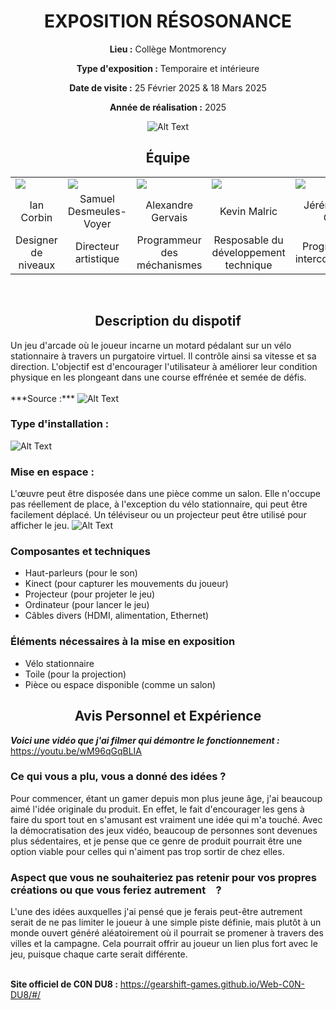<h1 align="center">EXPOSITION RÉSOSONANCE</h1>

<div align=center>
  
**Lieu :** Collège Montmorency
<br>
  
**Type d'exposition :** Temporaire et intérieure
<br>
  
**Date de visite :** 25 Février 2025 & 18 Mars 2025

**Année de réalisation :** 2025
</div>


<div align="center">
<img src="https://github.com/MrPoutineQc/H25_V11_inspirations_ZACKARYWARREN/blob/main/projet_finissant/medias/c0ndu8_logo.png" alt="Alt Text">
</div>

<h2 align="center"">Équipe</h2>

<table align="center">
  <tr>
    <td><img src="https://github.com/MrPoutineQc/H25_V11_inspirations_ZACKARYWARREN/blob/main/projet_finissant/medias/ian_corbin.jpg"</td>
    <td><img src="https://github.com/MrPoutineQc/H25_V11_inspirations_ZACKARYWARREN/blob/main/projet_finissant/medias/samuel_desmeules-voyer.jpg"></td>
    <td><img src="https://github.com/MrPoutineQc/H25_V11_inspirations_ZACKARYWARREN/blob/main/projet_finissant/medias/alexandre_gervais.jpg"></td>
    <td><img src="https://github.com/MrPoutineQc/H25_V11_inspirations_ZACKARYWARREN/blob/main/projet_finissant/medias/keven_malric.jpg"></td>
    <td><img src="https://github.com/MrPoutineQc/H25_V11_inspirations_ZACKARYWARREN/blob/main/projet_finissant/medias/jeremy_roy-cote.jpg"></td>
  </tr>
  <tr align="center">
    <td>Ian Corbin</td>
    <td>Samuel Desmeules-Voyer</td>
    <td>Alexandre Gervais</td>
    <td>Kevin Malric</td>
    <td>Jérémy Roy-Coté</td>
  </tr>
    <tr align="center">
    <td>Designer de niveaux</td>
    <td>Directeur artistique</td>
    <td>Programmeur des méchanismes</td>
    <td>Resposable du développement technique</td>
    <td>Programmeur interconnectivité</td>
  </tr>
</table>
<br>


<h2 align="center">Description du dispotif</h2>
Un jeu d'arcade où le joueur incarne un motard pédalant sur un vélo stationnaire à travers un purgatoire virtuel. Il contrôle ainsi sa vitesse et sa direction. L'objectif est d'encourager l'utilisateur à améliorer leur condition physique en les plongeant dans une course effrénée et semée de défis. 
<br>
<br>
***Source :*** 

<img src="" alt="Alt Text">

### Type d'installation : 
<img src="" alt="Alt Text">

### Mise en espace :
L'œuvre peut être disposée dans une pièce comme un salon. Elle n'occupe pas réellement de place, à l'exception du vélo stationnaire, qui peut être facilement déplacé. Un téléviseur ou un projecteur peut être utilisé pour afficher le jeu.
<img src="" alt="Alt Text">


<h3>Composantes et techniques</h3>
<ul>
    <li>Haut-parleurs (pour le son)</li>
    <li>Kinect (pour capturer les mouvements du joueur)</li>
    <li>Projecteur (pour projeter le jeu)</li>
    <li>Ordinateur (pour lancer le jeu)</li>
    <li>Câbles divers (HDMI, alimentation, Ethernet)</li>
</ul>

<h3>Éléments nécessaires à la mise en exposition</h3>
<ul>
    <li>Vélo stationnaire</li>
    <li>Toile (pour la projection)</li>
    <li>Pièce ou espace disponible (comme un salon)</li>
</ul>




<h2 align="center">Avis Personnel et Expérience</h2>

***Voici une vidéo que j'ai filmer qui démontre le fonctionnement :*** https://youtu.be/wM96qGqBLIA

### Ce qui vous a plu, vous a donné des idées ?
Pour commencer, étant un gamer depuis mon plus jeune âge, j'ai beaucoup aimé l'idée originale du produit. En effet, le fait d'encourager les gens à faire du sport tout en s'amusant est vraiment une idée qui m'a touché. Avec la démocratisation des jeux vidéo, beaucoup de personnes sont devenues plus sédentaires, et je pense que ce genre de produit pourrait être une option viable pour celles qui n'aiment pas trop sortir de chez elles.

### Aspect que vous ne souhaiteriez pas retenir pour vos propres créations ou que vous feriez autrement ?
L'une des idées auxquelles j'ai pensé que je ferais peut-être autrement serait de ne pas limiter le joueur à une simple piste définie, mais plutôt à un monde ouvert généré aléatoirement où il pourrait se promener à travers des villes et la campagne. Cela pourrait offrir au joueur un lien plus fort avec le jeu, puisque chaque carte serait différente.
<br>
<br>

**Site officiel de C0N DU8 :** https://gearshift-games.github.io/Web-C0N-DU8/#/
